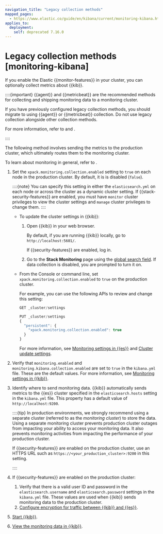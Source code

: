```yaml
---
navigation_title: "Legacy collection methods"
mapped_pages:
  - https://www.elastic.co/guide/en/kibana/current/monitoring-kibana.html
applies_to:
  deployment:
    self: deprecated 7.16.0
---
```





# Legacy collection methods [monitoring-kibana]


If you enable the Elastic {{monitor-features}} in your cluster, you can optionally collect metrics about {{kib}}.

::::{important}
{{agent}} and {{metricbeat}} are the recommended methods for collecting and shipping monitoring data to a monitoring cluster.

If you have previously configured legacy collection methods, you should migrate to using {{agent}} or {{metricbeat}} collection. Do not use legacy collection alongside other collection methods.

For more information, refer to [](kibana-monitoring-elastic-agent.md) and [](kibana-monitoring-metricbeat.md).

::::


The following method involves sending the metrics to the production cluster, which ultimately routes them to the monitoring cluster.

To learn about monitoring in general, refer to [](/deploy-manage/monitor/stack-monitoring.md).

1. Set the `xpack.monitoring.collection.enabled` setting to `true` on each node in the production cluster. By default, it is is disabled (`false`).

    ::::{note}
    You can specify this setting in either the `elasticsearch.yml` on each node or across the cluster as a dynamic cluster setting. If {{stack-security-features}} are enabled, you must have `monitor` cluster privileges to view the cluster settings and `manage` cluster privileges to change them.
    ::::


    * To update the cluster settings in {{kib}}:

        1. Open {{kib}} in your web browser.

            By default, if you are running {{kib}} locally, go to `http://localhost:5601/`.

            If {{security-features}} are enabled, log in.

        2. Go to the **Stack Monitoring** page using the [global search field](/explore-analyze/find-and-organize/find-apps-and-objects.md). If data collection is disabled, you are prompted to turn it on.

    * From the Console or command line, set `xpack.monitoring.collection.enabled` to `true` on the production cluster.<br>

        For example, you can use the following APIs to review and change this setting:

        ```js
        GET _cluster/settings

        PUT _cluster/settings
        {
          "persistent": {
            "xpack.monitoring.collection.enabled": true
          }
        }
        ```

        For more information, see [Monitoring settings in {{es}}](elasticsearch://reference/elasticsearch/configuration-reference/monitoring-settings.md) and [Cluster update settings](https://www.elastic.co/docs/api/doc/elasticsearch/operation/operation-cluster-put-settings).

2. Verify that `monitoring.enabled` and `monitoring.kibana.collection.enabled` are set to `true` in the `kibana.yml` file. These are the default values. For more information, see [Monitoring settings in {{kib}}](kibana://reference/configuration-reference/monitoring-settings.md).
3. Identify where to send monitoring data. {{kib}} automatically sends metrics to the {{es}} cluster specified in the `elasticsearch.hosts` setting in the `kibana.yml` file. This property has a default value of `http://localhost:9200`.<br>

    ::::{tip}
    In production environments, we strongly recommend using a separate cluster (referred to as the *monitoring cluster*) to store the data. Using a separate monitoring cluster prevents production cluster outages from impacting your ability to access your monitoring data. It also prevents monitoring activities from impacting the performance of your production cluster.

    If {{security-features}} are enabled on the production cluster, use an HTTPS URL such as `https://<your_production_cluster>:9200` in this setting.

    ::::

4. If {{security-features}} are enabled on the production cluster:

    1. Verify that there is a valid user ID and password in the `elasticsearch.username` and `elasticsearch.password` settings in the `kibana.yml` file. These values are used when {{kib}} sends monitoring data to the production cluster.
    2. [Configure encryption for traffic between {{kib}} and {{es}}](/deploy-manage/security/set-up-basic-security-plus-https.md#encrypt-kibana-http).

5. [Start {{kib}}](../../maintenance/start-stop-services/start-stop-kibana.md).
6. [View the monitoring data in {{kib}}](kibana-monitoring-data.md).

